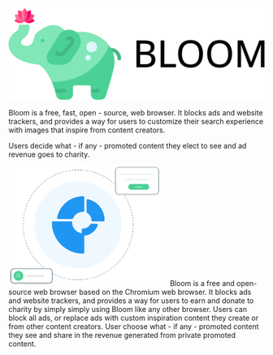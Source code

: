 <img src="src/Assets/vector/Logo-Text.svg" />

Bloom is a free, fast, open - source, web browser. It blocks ads and website trackers, and provides a way for users to customize their search experience with images that inspire from content creators.

Users decide what - if any - promoted content they elect to see and ad revenue goes to charity.

<img src="src/Assets/vector/Browser.svg" width="300" />
 Bloom is a free and open-source web browser based on the Chromium web browser. It blocks ads and website trackers, and provides a way for users to earn and donate to charity by simply simply using Bloom like any other browser. 
 Users can block all ads, or replace ads with custom inspiration content they create or from other content creators. 
 User choose what - if any - promoted content they see and share in the revenue generated from private promoted content.
